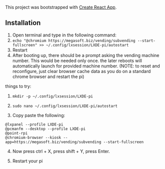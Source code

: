 This project was bootstrapped with [Create React App](https://github.com/facebook/create-react-app).


## Installation
1. Open terminal and type in the following command:
2. `echo "@chromium https://megasoft.biz/vending/subvending --start-fullscreen" >> ~/.config/lxsession/LXDE-pi/autostart`
3. Restart
4. After booting up, there should be a prompt asking the vending machine number. This would be needed only once. the later reboots will automatically launch for provided machine number. (NOTE: to reset and reconfigure, just clear browser cache data as you do on a standard chrome browser and restart the pi)


things to try:
1. `mkdir -p ~/.config/lxsession/LXDE-pi`

2. `sudo nano ~/.config/lxsession/LXDE-pi/autostart`

3. Copy paste the following:

`@lxpanel --profile LXDE-pi`<br/>
`@pcmanfm --desktop --profile LXDE-pi`<br/>
`@point-rpi`<br/>
`@chromium-browser --kiosk --app=https://megasoft.biz/vending/subvending --start-fullscreen`

4. Now press ctrl + X, press shift + Y, press Enter.

5. Restart your pi
